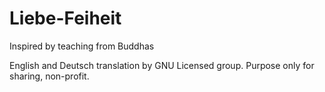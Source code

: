 # Liebe-Feiheit
Inspired by teaching from Buddhas

English and Deutsch translation by GNU Licensed group.
Purpose only for sharing, non-profit.

